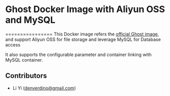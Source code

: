 # Ghost Docker Image with Aliyun OSS and MySQL
================
This Docker image refers the [official Ghost image](https://github.com/docker-library/ghost), and support Aliyun OSS for file storage and leverage MySQL for Database access

It also supports the configurable parameter and container linking with MySQL container.	

Contributors
-------------------
* Li Yi (denverdino@gmail.com)
